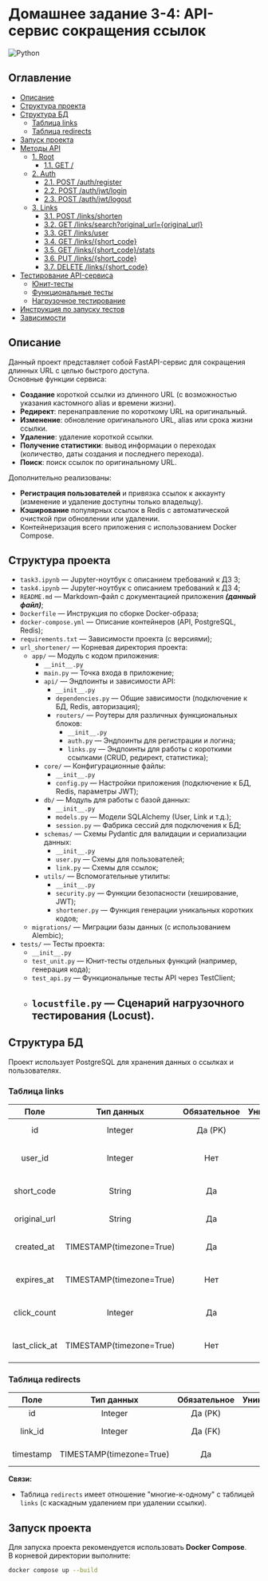 # Домашнее задание 3-4: API-сервис сокращения ссылок

![Python](https://img.shields.io/badge/python-v3.12-blue.svg)

## Оглавление

- [Описание](#описание)
- [Структура проекта](#структура-проекта)
- [Структура БД](#структура-бд)
  - [Таблица links](#таблица-links)
  - [Таблица redirects](#таблица-redirects)
- [Запуск проекта](#запуск-проекта)
- [Методы API](#методы-api)
  - [1. Root](#1-root)
    - [1.1. GET /](#11-get-)
  - [2. Auth](#2-auth)
    - [2.1. POST /auth/register](#21-post-authregister)
    - [2.2. POST /auth/jwt/login](#22-post-authjwtlogin)
    - [2.3. POST /auth/jwt/logout](#23-post-authjwtlogout)
  - [3. Links](#3-links)
    - [3.1. POST /links/shorten](#31-post-linksshorten)
    - [3.2. GET /links/search?original_url={original_url}](#32-get-linkssearchoriginal_urloriginal_url)
    - [3.3. GET /links/user](#33-get-linksuser)
    - [3.4. GET /links/{short_code}](#34-get-linksshort_code)
    - [3.5. GET /links/{short_code}/stats](#35-get-linksshort_codestats)
    - [3.6. PUT /links/{short_code}](#36-put-linksshort_code)
    - [3.7. DELETE /links/{short_code}](#37-delete-linksshort_code)
- [Тестирование API-сервиса](#тестирование-апи-сервиса)
  - [Юнит-тесты](#юнит-тесты)
  - [Функциональные тесты](#функциональные-тесты)
  - [Нагрузочное тестирование](#нагрузочное-тестирование)
- [Инструкция по запуску тестов](#инструкция-по-запуску-тестов)
- [Зависимости](#зависимости)

## Описание

Данный проект представляет собой FastAPI-сервис для сокращения длинных URL с целью быстрого доступа.  
Основные функции сервиса:
- **Создание** короткой ссылки из длинного URL (с возможностью указания кастомного alias и времени жизни).
- **Редирект**: перенаправление по короткому URL на оригинальный.
- **Изменение**: обновление оригинального URL, alias или срока жизни ссылки.
- **Удаление**: удаление короткой ссылки.
- **Получение статистики**: вывод информации о переходах (количество, даты создания и последнего перехода).
- **Поиск**: поиск ссылок по оригинальному URL.

Дополнительно реализованы:
- **Регистрация пользователей** и привязка ссылок к аккаунту (изменение и удаление доступны только владельцу).
- **Кэширование** популярных ссылок в Redis с автоматической очисткой при обновлении или удалении.
- Контейнеризация всего приложения с использованием Docker Compose.

## Структура проекта

- `task3.ipynb` — Jupyter-ноутбук с описанием требований к ДЗ 3;
- `task4.ipynb` — Jupyter-ноутбук с описанием требований к ДЗ 4;
- `README.md` — Markdown-файл с документацией приложения ***(данный файл)***;
- `Dockerfile` — Инструкция по сборке Docker-образа;
- `docker-compose.yml` — Описание контейнеров (API, PostgreSQL, Redis);
- `requirements.txt` — Зависимости проекта (с версиями);
- `url_shortener/` — Корневая директория проекта:
  - `app/` — Модуль с кодом приложения:
    - `__init__.py`
    - `main.py` — Точка входа в приложение;
    - `api/` — Эндпоинты и зависимости API:
      - `__init__.py`
      - `dependencies.py` — Общие зависимости (подключение к БД, Redis, авторизация);
      - `routers/` — Роутеры для различных функциональных блоков:
        - `__init__.py`
        - `auth.py` — Эндпоинты для регистрации и логина;
        - `links.py` — Эндпоинты для работы с короткими ссылками (CRUD, редирект, статистика);
    - `core/` — Конфигурационные файлы:
      - `__init__.py`
      - `config.py` — Настройки приложения (подключение к БД, Redis, параметры JWT);
    - `db/` — Модуль для работы с базой данных:
      - `__init__.py`
      - `models.py` — Модели SQLAlchemy (User, Link и т.д.);
      - `session.py` — Фабрика сессий для подключения к БД;
    - `schemas/` — Схемы Pydantic для валидации и сериализации данных:
      - `__init__.py`
      - `user.py` — Схемы для пользователей;
      - `link.py` — Схемы для ссылок;
    - `utils/` — Вспомогательные утилиты:
      - `__init__.py`
      - `security.py` — Функции безопасности (хеширование, JWT);
      - `shortener.py` — Функция генерации уникальных коротких кодов;
  - `migrations/` — Миграции базы данных (с использованием Alembic);
- `tests/` — Тесты проекта:
  - `__init__.py`
  - `test_unit.py` — Юнит-тесты отдельных функций (например, генерация кода);
  - `test_api.py` — Функциональные тесты API через TestClient;
  - `locustfile.py` — Сценарий нагрузочного тестирования (Locust).
    -


## Структура БД

Проект использует PostgreSQL для хранения данных о ссылках и пользователях.

### Таблица links

|     Поле     |        Тип данных        | Обязательное | Уникальное |   По умолчанию    |                  Описание                   |
|:------------:|:------------------------:|:------------:|:----------:|:-----------------:|:-------------------------------------------:|
| id           | Integer                  | Да (PK)      | Да         | -                 | Первичный ключ                            |
| user_id      | Integer                  | Нет          | Нет        | -                 | Идентификатор пользователя (FK)           |
| short_code   | String                   | Да           | Да         | -                 | Короткий код (alias) для ссылки             |
| original_url | String                   | Да           | Нет        | -                 | Оригинальный длинный URL                    |
| created_at   | TIMESTAMP(timezone=True) | Да           | Нет        | CURRENT_TIMESTAMP | Дата и время создания ссылки                |
| expires_at   | TIMESTAMP(timezone=True) | Нет          | Нет        | -                 | Срок жизни ссылки (если указан)             |
| click_count  | Integer                  | Да           | Нет        | 0                 | Количество переходов по ссылке              |
| last_click_at| TIMESTAMP(timezone=True) | Нет          | Нет        | -                 | Дата последнего перехода                    |

### Таблица redirects

|    Поле    |        Тип данных        | Обязательное | Уникальное |   По умолчанию    |       Описание        |
|:----------:|:------------------------:|:------------:|:----------:|:-----------------:|:---------------------:|
| id         | Integer                  | Да (PK)      | Да         | -                 | Первичный ключ      |
| link_id    | Integer                  | Да (FK)      | Нет        | -                 | Идентификатор ссылки (FK) |
| timestamp  | TIMESTAMP(timezone=True) | Да           | Нет        | CURRENT_TIMESTAMP | Время перенаправления |

**Связи:**
- Таблица `redirects` имеет отношение "многие-к-одному" с таблицей `links` (с каскадным удалением при удалении ссылки).

## Запуск проекта

Для запуска проекта рекомендуется использовать **Docker Compose**.  
В корневой директории выполните:

```bash
docker compose up --build
